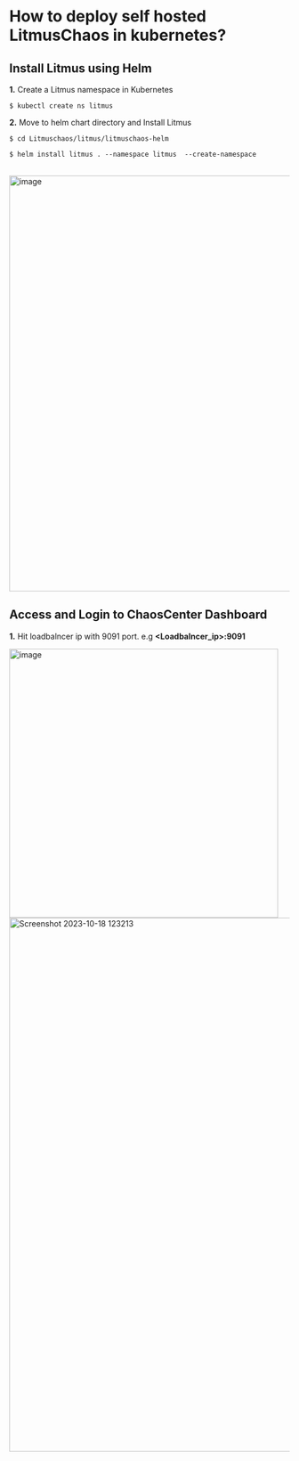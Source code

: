 # How to deploy self hosted LitmusChaos in kubernetes?

## Install Litmus using Helm

**1.**  Create a Litmus namespace in Kubernetes

```console
$ kubectl create ns litmus
```

**2.** Move to helm chart directory and  Install Litmus

```console
$ cd Litmuschaos/litmus/litmuschaos-helm

$ helm install litmus . --namespace litmus  --create-namespace
```
<br/>

<img width="747" alt="image" src="https://github.com/cloudtechner/chaos-engineering-tools/assets/87966660/a8095c63-f70c-4eb6-ba69-df5429b4c442">

<br/>

## Access and Login to ChaosCenter Dashboard

**1.** Hit loadbalncer ip with 9091 port. e.g  **<Loadbalncer_ip>:9091**

<img width="483" alt="image" src="https://github.com/cloudtechner/chaos-engineering-tools/assets/87966660/dbc368fb-a752-4d48-95c8-b80aace11080">

<br/>

<img width="959" alt="Screenshot 2023-10-18 123213" src="https://github.com/cloudtechner/chaos-engineering-tools/assets/87966660/02d1131c-4b45-4d11-be8c-9778858a164c">
